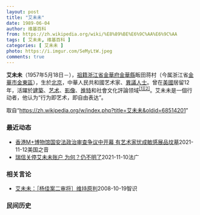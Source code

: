```yaml
---
layout: post
title: "艾未未"
date: 1989-06-04
author: 维基百科
from: https://zh.wikipedia.org/wiki/%E8%89%BE%E6%9C%AA%E6%9C%AA
tags: [ 艾未未, 维基百科 ]
categories: [ 艾未未 ]
photo: https://i.imgur.com/SeMyLtW.jpeg
comments: true
---
```

<div class="mw-parser-output">

<p><b>艾未未</b>（1957年5月18日<span class="useeditintro" title="Template:BLP editintro">－</span>），<a href="/wiki/%E7%A5%96%E7%B1%8D" title="祖籍">祖籍</a><a href="/wiki/%E6%B5%99%E6%B1%9F%E7%9C%81" title="浙江省">浙江省</a><a href="/wiki/%E9%87%91%E8%8F%AF%E5%BA%9C" class="mw-redirect" title="金華府">金華府</a><a href="/wiki/%E9%87%91%E8%8F%AF%E7%B8%A3" title="金華縣">金華縣</a>畈田蒋村（今属浙江省<a href="/wiki/%E9%87%91%E8%8F%AF%E5%B8%82" class="mw-redirect" title="金華市">金華市</a><a href="/wiki/%E9%87%91%E6%9D%B1%E5%8D%80" class="mw-redirect" title="金東區">金東區</a>），生於<a href="/wiki/%E5%8C%97%E4%BA%AC" class="mw-redirect" title="北京">北京</a>，中華人民共和國艺术家、<a href="/w/index.php?title=%E4%B8%AD%E5%8D%8E%E4%BA%BA%E6%B0%91%E5%85%B1%E5%92%8C%E5%9B%BD%E6%8C%81%E4%B8%8D%E5%90%8C%E6%94%BF%E8%A7%81%E8%80%85%E5%88%97%E8%A1%A8&amp;action=edit&amp;redlink=1" class="new" title="中华人民共和国持不同政见者列表（页面不存在）">異議人士</a>。曾在<a href="/wiki/%E7%BE%8E%E5%9C%8B" class="mw-redirect" title="美國">美國</a>居留12年，活躍於<a href="/wiki/%E5%BB%BA%E7%AF%89" class="mw-redirect" title="建築">建築</a>、<a href="/wiki/%E8%89%BA%E6%9C%AF" title="艺术">艺术</a>、<a href="/wiki/%E5%BD%B1%E5%83%8F" class="mw-redirect" title="影像">影像</a>、<a href="/wiki/%E6%8E%A8%E7%89%B9" class="mw-redirect" title="推特">推特</a>和社會文化評論领域<sup id="cite_ref-1" class="reference"><a href="#cite_note-1">[1]</a></sup><sup id="cite_ref-2" class="reference"><a href="#cite_note-2">[2]</a></sup>。艾未未是一個行动者，他认为“行为即艺术，即自由表达”。
</p>
</div><noscript><img src="//zh.wikipedia.org/wiki/Special:CentralAutoLogin/start?type=1x1" alt="" title="" width="1" height="1" style="border: none; position: absolute;"></noscript>
<div class="printfooter">取自“<a dir="ltr" href="https://zh.wikipedia.org/w/index.php?title=艾未未&amp;oldid=68514201">https://zh.wikipedia.org/w/index.php?title=艾未未&amp;oldid=68514201</a>”</div><div id="recent-news"><h3>最近动态</h3><ul><li><a href="https://nodebe4.github.io/waimei/2021-11-12/%E9%A6%99%E6%B8%AFM+%E5%8D%9A%E7%89%A9%E9%A6%86%E5%9B%BD%E5%AE%89%E6%B3%95%E6%94%BF%E6%B2%BB%E5%AE%A1%E6%9F%A5%E4%BA%89%E8%AE%AE%E4%B8%AD%E5%BC%80%E5%B9%95-%E6%9C%89%E8%89%BA%E6%9C%AF%E5%AE%B6%E5%BF%A7%E6%88%90%E6%95%8F%E6%84%9F%E5%B1%95%E5%93%81%E5%9D%9F%E5%A2%93" title="香港M+博物馆国安法政治审查争议中开幕 有艺术家忧成敏感展品坟墓—— Fri, 12 Nov 2021 18:55:30 GMT 在香港 M+博物馆开幕展展出的艾未未作品《洗白》陶罐装置艺术 由...">香港M+博物馆国安法政治审查争议中开幕 有艺术家忧成敏感展品坟墓</a><time>2021-11-12</time><a class="tag">美国之音</a></li>
<li><a href="https://nodebe4.github.io/waimei/2021-11-10/%E7%91%9E%E4%BF%A1%E5%85%B3%E5%81%9C%E8%89%BE%E6%9C%AA%E6%9C%AA%E8%B4%A6%E6%88%B7-%E4%B8%BA%E4%BD%95-%E4%BB%8D%E4%B8%8D%E6%98%8E%E4%BA%86" title="瑞信关停艾未未账户 为何？仍不明了—— 10/11/2021 - 11:01 Array 中国艺术家艾未未称，瑞士信贷因自己在中国的“犯罪记录”关停了其名下的基金会账户。德语媒体《每日导报》上周...">瑞信关停艾未未账户 为何？仍不明了</a><time>2021-11-10</time><a class="tag">法广</a></li>
</ul></div><div id="open-opinion"><h3>相关言论</h3><ul><li><a href="https://nodebe4.github.io/opinion/2008-10-19/%E8%89%BE%E6%9C%AA%E6%9C%AA-%E6%9D%A8%E4%BD%B3%E6%A1%88%E4%BA%8C%E5%AE%A1%E5%B0%86-%E7%BB%B4%E6%8C%81%E5%8E%9F%E5%88%A4/" title="艾未未">艾未未：［杨佳案二审将］维持原判</a><time>2008-10-19</time><a class="tag">智识</a></li>
</ul></div><div id="mjls-record"><h3>民间历史</h3><ul></ul></div>